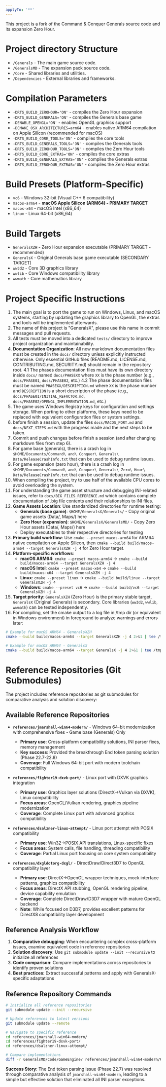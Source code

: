 ```yaml
---
applyTo: '**'
---
```

This project is a fork of the Command & Conquer Generals source code and its expansion Zero Hour.

# Project directory Structure
- `/Generals` - The main game source code.
- `/GeneralsMD` - The expansion pack source code.
- `/Core` - Shared libraries and utilities.
- `/Dependencies` - External libraries and frameworks.

# Compilation Parameters
- `-DRTS_BUILD_ZEROHOUR='ON'` - compiles the Zero Hour expansion
- `-DRTS_BUILD_GENERALS='ON'` - compiles the Generals base game
- `-DENABLE_OPENGL='ON'` - enables OpenGL graphics support
- `-DCMAKE_OSX_ARCHITECTURES=arm64` - enables native ARM64 compilation on Apple Silicon (recommended for macOS)
- `-DRTS_BUILD_CORE_TOOLS='ON'` - compiles the core tools
- `-DRTS_BUILD_GENERALS_TOOLS='ON'` - compiles the Generals tools
- `-DRTS_BUILD_ZEROHOUR_TOOLS='ON'` - compiles the Zero Hour tools
- `-DRTS_BUILD_CORE_EXTRAS='ON'` - compiles the core extras
- `-DRTS_BUILD_GENERALS_EXTRAS='ON'` - compiles the Generals extras
- `-DRTS_BUILD_ZEROHOUR_EXTRAS='ON'` - compiles the Zero Hour extras

# Build Presets (Platform-Specific)
- `vc6` - Windows 32-bit (Visual C++ 6 compatibility)
- `macos-arm64` - **macOS Apple Silicon (ARM64) - PRIMARY TARGET**
- `macos-x64` - macOS Intel (x86_64) 
- `linux` - Linux 64-bit (x86_64)

# Build Targets
- `GeneralsXZH` - Zero Hour expansion executable (PRIMARY TARGET - recommended)
- `GeneralsX` - Original Generals base game executable (SECONDARY TARGET)
- `ww3d2` - Core 3D graphics library
- `wwlib` - Core Windows compatibility library  
- `wwmath` - Core mathematics library

# Project Specific Instructions
1. The main goal is to port the game to run on Windows, Linux, and macOS systems, starting by updating the graphics library to OpenGL, the extras and tools will be implemented afterwards.
2. The name of this project is "GeneralsX", please use this name in commit messages and pull requests.
3. All tests must be moved into a dedicated `tests/` directory to improve project organization and maintainability.
4. **Documentation Organization**: All new markdown documentation files must be created in the `docs/` directory unless explicitly instructed otherwise. Only essential GitHub files (README.md, LICENSE.md, CONTRIBUTING.md, SECURITY.md) should remain in the repository root.
4.1 The phases documentation files must have its own directory inside `docs/` named `docs/PHASEXX` where `XX` is the phase number (e.g., `docs/PHASE01`, `docs/PHASE02`, etc.)
4.2 The phase documentation files must be named `PHASEXX/DESCRIPTION.md` where `XX` is the phase number and `DESCRIPTION` is a short description of the phase (e.g., `docs/PHASE01/INITIAL_REFACTOR.md`, `docs/PHASE02/OPENGL_IMPLEMENTATION.md`, etc.)
5. The game uses Windows Registry keys for configuration and settings storage. When porting to other platforms, these keys need to be replaced with equivalent configuration files or system settings.
6. before finish a session, update the files `docs/MACOS_PORT.md` and `docs/NEXT_STEPS.md` with the progress made and the next steps to be taken.
7. Commit and push changes before finish a session (and after changing markdown files from step 6).
8. For game base (generals), there is a crash log in `$HOME/Documents/Command\ and\ Conquer\ Generals\ Data/ReleaseCrashInfo.txt` that can be used to debug runtime issues.
9. For game expansion (zero hour), there is a crash log in `$HOME/Documents/Command\ and\ Conquer\ Generals\ Zero\ Hour\ Data/ReleaseCrashInfo.txt` that can be used to debug runtime issues.
10. When compiling the project, try to use half of the available CPU cores to avoid overloading the system.
11. For understanding the game asset structure and debugging INI-related issues, refer to `docs/BIG_FILES_REFERENCE.md` which contains complete documentation of .big file contents and their relationships to INI files.
11. **Game Assets Location**: Use standardized directories for runtime testing:
    - **Generals (base game)**: `$HOME/GeneralsX/Generals/` - Copy original game assets (Data/, Maps/) here
    - **Zero Hour (expansion)**: `$HOME/GeneralsX/GeneralsMD/` - Copy Zero Hour assets (Data/, Maps/) here
    - Deploy executables to their respective directories for testing
12. **Primary build workflow**: Use `cmake --preset macos-arm64` for ARM64 native compilation on Apple Silicon, then `cmake --build build/macos-arm64 --target GeneralsXZH -j 4` for Zero Hour target.
13. **Platform-specific workflows**: 
    - **macOS ARM64**: `cmake --preset macos-arm64` → `cmake --build build/macos-arm64 --target GeneralsXZH -j 4`
    - **macOS Intel**: `cmake --preset macos-x64` → `cmake --build build/macos-x64 --target GeneralsXZH -j 4`
    - **Linux**: `cmake --preset linux` → `cmake --build build/linux --target GeneralsXZH -j 4`
    - **Windows**: `cmake --preset vc6` → `cmake --build build/vc6 --target GeneralsXZH -j 4`
14. **Target priority**: `GeneralsXZH` (Zero Hour) is the primary stable target, `GeneralsX` (Original Generals) is secondary. Core libraries (`ww3d2`, `wwlib`, `wwmath`) can be tested independently.
15. For compiling, set the cmake output to a log file in /tmp dir (or equivalent in Windows environment) in foreground to analyze warnings and errors later:
```bash
# Example for macOS ARM64 - GeneralsXZH
cmake --build build/macos-arm64 --target GeneralsXZH -j 4 2>&1 | tee /tmp/generalsxzh_build.log.txt

# Example for macOS ARM64 - GeneralsX
cmake --build build/macos-arm64 --target GeneralsX -j 4 2>&1 | tee /tmp/generalsx_build.log.txt
```

# Reference Repositories (Git Submodules)
The project includes reference repositories as git submodules for comparative analysis and solution discovery:

## Available Reference Repositories
- **`references/jmarshall-win64-modern/`** - Windows 64-bit modernization with comprehensive fixes - Game base (Generals) Only
  - **Primary use**: Cross-platform compatibility solutions, INI parser fixes, memory management
  - **Key success**: Provided the breakthrough End token parsing solution (Phase 22.7-22.8)
  - **Coverage**: Full Windows 64-bit port with modern toolchain compatibility

- **`references/fighter19-dxvk-port/`** - Linux port with DXVK graphics integration  
  - **Primary use**: Graphics layer solutions (DirectX→Vulkan via DXVK), Linux compatibility
  - **Focus areas**: OpenGL/Vulkan rendering, graphics pipeline modernization
  - **Coverage**: Complete Linux port with advanced graphics compatibility

- **`references/dsalzner-linux-attempt/`** - Linux port attempt with POSIX compatibility
  - **Primary use**: Win32→POSIX API translations, Linux-specific fixes
  - **Focus areas**: System calls, file handling, threading compatibility
  - **Coverage**: Partial Linux port focusing on core system compatibility

- **`references/dxgldotorg-dxgl/`** - DirectDraw/Direct3D7 to OpenGL compatibility layer
  - **Primary use**: DirectX→OpenGL wrapper techniques, mock interface patterns, graphics compatibility
  - **Focus areas**: DirectX API stubbing, OpenGL rendering pipeline, device capability emulation
  - **Coverage**: Complete DirectDraw/D3D7 wrapper with mature OpenGL backend
  - **Note**: While focused on D3D7, provides excellent patterns for DirectX8 compatibility layer development

## Reference Analysis Workflow
1. **Comparative debugging**: When encountering complex cross-platform issues, examine equivalent code in reference repositories
2. **Solution discovery**: Use `git submodule update --init --recursive` to initialize all references
3. **Code comparison**: Compare implementations across repositories to identify proven solutions
4. **Best practices**: Extract successful patterns and apply with GeneralsX-specific adaptations

## Reference Repository Commands
```bash
# Initialize all reference repositories
git submodule update --init --recursive

# Update references to latest versions  
git submodule update --remote

# Navigate to specific reference
cd references/jmarshall-win64-modern/
cd references/fighter19-dxvk-port/
cd references/dsalzner-linux-attempt/

# Compare implementations
diff -r GeneralsMD/Code/GameEngine/ references/jmarshall-win64-modern/GeneralsMD/Code/GameEngine/
```

**Success Story**: The End token parsing issue (Phase 22.7) was resolved through comparative analysis of `jmarshall-win64-modern`, leading to a simple but effective solution that eliminated all INI parser exceptions.